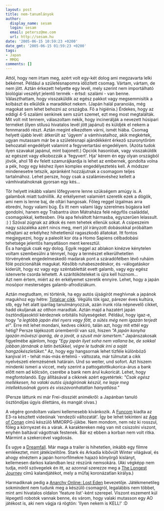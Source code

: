 ```yaml
---
layout: post
title: nem-tanumlányok
author:
  display_name: sesam
  login: sesam
  email: petersz@me.com
  url: http://sesam.hu
date: '2005-06-15 10:59:23 +0200'
date_gmt: '2005-06-15 01:59:23 +0200'
tags:
- Japan
- MMOG
comments: []
---
```


Attól, hogy nem írtam meg, azért volt egy-két dolog ami megzavarta lelki békémet. Például a születésnapomra időzített csomag. Vártam, vártam, de nem jött. Aztán érkezett helyette egy levél, mely szerint nem importálható biológiai veszélyt jelentő termék - értsd: szalámi - van benne. Választhattam, hogy visszaküldik az egész pakkot vagy megsemmisítik a kolbászt és elküldik a maradékot nekem. (Japán halál paranoiás, még magokat sem lehet behozni az országba. Fő a higiénia.) Érdekes, hogy az eddigi 4-5 szalámi senkinek sem szúrt szemet, ezt meg most megtalálták. Mit volt mit tennem, válaszoltam nekik, hogy incinerálják a nevezett húsipari terméket (ilyen stílusú hivatalos levél jött japánul) és küldjék el nekem a fennmaradó részt. Aztán megint elkezdtem várni, ismét hiába. Csomag helyett újabb levél: átkerült az 'ügyem' a vámhivatalhoz, akik megkértek, ugyan mutassam már be a születésnapi ajándékként érkező szuronytőröm behozatali engedélyét valamint a fegyvertartási engedélyem. (Azóta tudok ilyen szavakat japánul, mint bajonett.) Opciók hasonlóak, vagy visszaküldik az egészet vagy elkobozzák a 'fegyvert'. Hja' kérem én egy olyan országból jövök, ahol 18 év felett szamurájkardja is lehet az embernek, gondolta volna a pék, hogy egy késhez ilyen komplex engedélyeztetés kell. A módszer mindenesetre tetszik, apránként hozzájutnak a csomagom teljes tartalmához. Lehet persze, hogy csak a szalámievéshez kellett a vámhivatalnoknak gyorsan egy kés...

Tőr helyett inkább valami lőfegyverre lenne szükségem amúgy is. A galambok miatt tudniillik. Az erkélyemet valamiért szeretik ezek a dögök, ami nem is lenne baj, de oltári hangosak. Főleg reggel izgalmas arra ébredni, hogy valami búg. És itt nem valami lágy szerelmes búgásra kell gondolni, hanem egy Trabantra úton Mátraháza felé négyfős családdal, csomagokkal, kettesben. (Ha apa felváltott hármasba, egyszerűen lelassult. :) ) Szóval zúgnak az átkok és nem tehetek ellenük sokat. A csipeszeim nagy százaléka azért nincs meg, mert jól irányzott dobásokkal próbáltam elhajtani az erkélyhez hihetetlenül ragaszkodó állatokat. Itt fontos megjegyezni, hogy a paleolit kor óta a Homo Sapiens célbadobási tehetsége jelentős hanyatláson ment keresztül.  
És a hangjuk csak egy dolog. Egyik reggel az ablakon kinézve kénytelen voltam szembesülni a ténnyel, hogy a természet elkerülhetetlen törvényének engedelmeskedő madarak pont a száradófélben lévő ruháim fölé pozícionálták magukat. Később ruhabeszedéskor, és -válogatáskor kiderült, hogy ez vagy egy széntablettát evett galamb, vagy egy egész istenverte csorda lehetett. A szárítóköteleket is újra kell húznom...  
Azt nem értem, miért az én erkélyemet szeretik ennyire. Lehet, hogy a japán mosópor mesterséges galamb-afrodiziákum.

Aztán megtudtam, mi történik, ha egy autós újságírót meghívnak a japánok magukhoz egy hétre: [Totalcar cikk](http://totalcar.hu/magazin/kozelet/tokio05). Végülis tök igaz, párezer éves kultúra, stb, egy hét alatt iparilag tanulmányozzuk, azán írunk róla népnevelő cikket, hadd okuljanak az otthon maradtak. Aztán majd a hazatért japán ösztöndíjasoktól kérdeznek orbitális hülyeségeket. Például, hogy igaz-e, hogy _"a legtöbb japán étel nyers vagy főtt, a sütés még nem igazán terjedt el"_. Erre mit lehet mondani, kedves cikkíró, talán azt, hogy mit ettél egy hétig? Persze tájékozott úriemberről van szó, hiszen _"A japán konyha igazán művészi iparág, de a javát, a szusit már ismertem."_ Japánszakosak figyelmébe ajánlom, hogy _"Egy japán ilyet soha nem vallana be, de sokkal jobban járnának a latin betűkkel, végre le tudnák írni a saját hangzókészletüket."_ Az, hogy egy hangsornak lehet tízféle különböző kanjival írt - tehát más-más értelmű - változata, már túlmutat a cikk nyelvészeti elemzésének határain. Und so weiter, und sofort. Azt hiszem mindenki ismeri a viccet, mely szerint a pattogatottkukorica-árus a bank előtt nem ad kölcsön, cserébe a bank nem árul kukoricát. Lehet, hogy megfontolandó. Egy állításával a cikknek azért egyetértek: _"Csak egész mellékesen, ha valaki autós újságírónak készül, ne lepje meg intellektusának gyors és visszavonhatatlan hanyatlása."_

(Persze láttunk mi már Frei-dissziét animékről: a Japánban tanuló ösztöndíjas úgyis dilettáns, és mangát olvas.)

A végére gondoltam valami kellemesebb kívánkozik. A [Funcom](http://www.funcom.com) kiadta az E3-ra készített videóinak 'rendezői változatát'. Így be lehet tekinteni az [Age of Conan](http://dl.ageofconan.com/conan/conan_e3_final.wmv) című készülő MMORPG-jükbe. Nem mondom, nem néz ki rosszul, főleg a környezet és a várak. A karaktereken még van mit csiszolni viszont, enyhén baltával vágottnak festenek. Bár ez ebben a korban nem volt ritka. Mármint a szekercével vagdosás.

És ugye a [Dreamfall](http://dl.dreamfall.com/tlj2/dreamfall_us.wmv). Már maga a trailer is hihetetlen, inkább egy filmre emlékeztet, mint játékízelítőre. Stark és Arkadia kibővült Winter világával, és ahogy elnéztem a japán horrorfilmekre hajazó könyörgő kislányt, kellemesen darkos kalandban lesz részünk nemsokára. (Aki végképp nem tudja, miről szövegelek én itt, az azonnal szerezze meg a [The Longest Journey](http://www.longestjourney.com) című kalandjátékot, mely a műfaj koronázatlan királya.)

Harmadiknak pedig a [Anarchy Online: Lost Eden](http://dl.anarchy-online.com/ao/aoe3final.wmv) bevezetője. Játékmenetileg sokmindent nem tudunk meg a készülő csomagról, legalábbis nem többet, mint ami hivatalos oldalon 'feature list'-ként szerepel. Viszont eszement kúl lépegető robotok vannak benne, és várom, hogy valaki mutasson egy AO játékost is, aki nem vágja rá rögtön: 'Ilyen nekem is KELL!' :D
